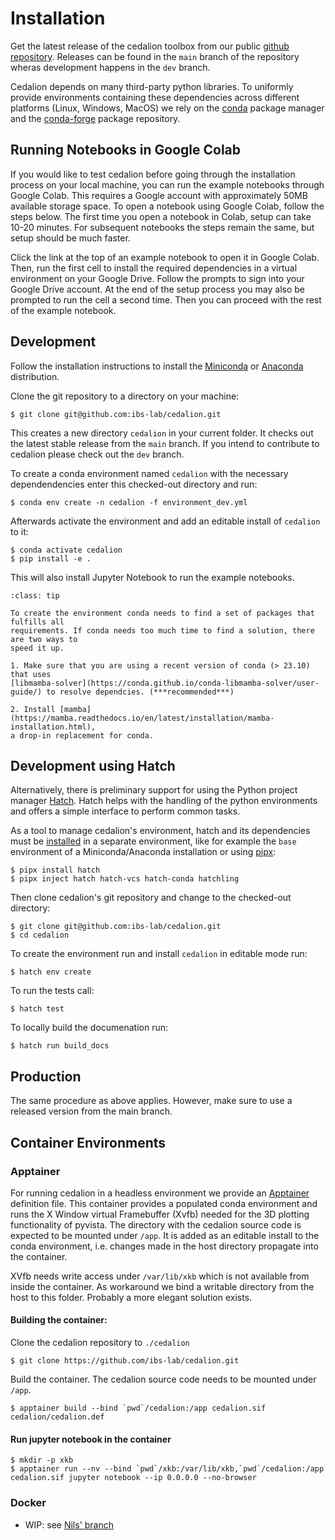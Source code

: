 # Installation

Get the latest release of the cedalion toolbox from our public 
[github repository](https://github.com/ibs-lab/cedalion). Releases can be found in
the `main` branch of the repository wheras development happens in the `dev` branch.

Cedalion depends on many third-party python libraries. To uniformly provide environments 
containing these dependencies across different platforms (Linux, Windows, MacOS) we rely 
on the [conda](https://docs.anaconda.com/working-with-conda/packages/install-packages/) 
package manager and the [conda-forge](https://conda-forge.org/docs/) package
repository.

## Running Notebooks in Google Colab

If you would like to test cedalion before going through the installation process on your local machine, you can run the example notebooks through Google Colab. This requires a Google account with approximately 50MB available storage space. To open a notebook using Google Colab, follow the steps below. The first time you open a notebook in Colab, setup can take 10-20 minutes. For subsequent notebooks the steps remain the same, but setup should be much faster.

Click the link at the top of an example notebook to open it in Google Colab. Then, run the first cell to install the required dependencies in a virtual environment on your Google Drive. Follow the prompts to sign into your Google Drive account. At the end of the setup process you may also be prompted to run the cell a second time. Then you can proceed with the rest of the example notebook.


## Development

Follow the installation instructions to install the [Miniconda](https://docs.anaconda.com/miniconda/install/) or [Anaconda](https://docs.anaconda.com/anaconda/install/) distribution.

Clone the git repository to a directory on your machine:

```
$ git clone git@github.com:ibs-lab/cedalion.git
```

This creates a new directory `cedalion` in your current folder. It checks out the latest 
stable release from the `main` branch. If you intend to contribute to cedalion please 
check out the `dev` branch.

To create a conda environment named `cedalion` with the necessary dependendencies enter 
this checked-out directory and run:

```
$ conda env create -n cedalion -f environment_dev.yml
```

Afterwards activate the environment and add an editable install of `cedalion` to it:
```
$ conda activate cedalion
$ pip install -e .
```

This will also install Jupyter Notebook to run the example notebooks.


```{admonition} If it's slow...
:class: tip

To create the environment conda needs to find a set of packages that fulfills all
requirements. If conda needs too much time to find a solution, there are two ways to
speed it up.

1. Make sure that you are using a recent version of conda (> 23.10) that uses 
[libmamba-solver](https://conda.github.io/conda-libmamba-solver/user-guide/) to resolve dependcies. (***recommended***)

2. Install [mamba](https://mamba.readthedocs.io/en/latest/installation/mamba-installation.html), 
a drop-in replacement for conda.
```

## Development using Hatch

Alternatively, there is preliminary support for using the Python project manager [Hatch](https://hatch.pypa.io/latest/). Hatch helps with the handling of the python environments and
offers a simple interface to perform common tasks.

As a tool to manage cedalion's environment, hatch and its dependencies must be [installed](https://hatch.pypa.io/1.13/install/) in a separate environment, like for example the `base` environment of a Miniconda/Anaconda installation or using [pipx](https://pipx.pypa.io/latest/):

```
$ pipx install hatch
$ pipx inject hatch hatch-vcs hatch-conda hatchling
```

Then clone cedalion's git repository and change to the checked-out directory:

```
$ git clone git@github.com:ibs-lab/cedalion.git
$ cd cedalion
```

To create the environment run and install `cedalion` in editable mode run:
```
$ hatch env create
```

To run the tests call:
```
$ hatch test
```

To locally build the documenation run:
```
$ hatch run build_docs
```

## Production

The same procedure as above applies. However, make sure to use a released version
from the main branch.


## Container Environments

### Apptainer

For running cedalion in a headless environment we provide an [Apptainer](https://apptainer.org/)
definition file. This container provides a populated conda environment 
and runs the X Window virtual Framebuffer (Xvfb) needed for the 3D plotting functionality 
of pyvista. The directory with the cedalion source code is expected to be mounted under 
`/app`. It is added as an editable install to the conda environment, i.e. changes
made in the host directory propagate into the container.

XVfb needs write access under `/var/lib/xkb` which is not available from inside the
container. As workaround we bind a writable directory from the host to this folder. Probably a more elegant solution exists.

#### Building the container:

Clone the cedalion repository to `./cedalion`
```
$ git clone https://github.com/ibs-lab/cedalion.git
```

Build the container. The cedalion source code needs to be mounted under `/app`.
```
$ apptainer build --bind `pwd`/cedalion:/app cedalion.sif cedalion/cedalion.def
```

#### Run jupyter notebook in the container

```
$ mkdir -p xkb
$ apptainer run --nv --bind `pwd`/xkb:/var/lib/xkb,`pwd`/cedalion:/app cedalion.sif jupyter notebook --ip 0.0.0.0 --no-browser
```

### Docker

- WIP: see [Nils' branch](https://github.com/ibs-lab/cedalion/tree/docker)
